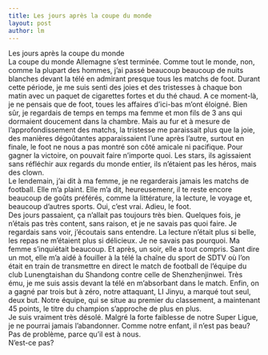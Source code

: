 ```yaml
---
title: Les jours après la coupe du monde 
layout: post
author: lm
---
```

<p>Les jours après la coupe du monde<br />
La coupe du monde Allemagne s’est terminée. Comme tout le monde, non, comme la plupart des hommes, j’ai passé beaucoup beaucoup de nuits blanches devant la télé en admirant presque tous les matchs de foot. Durant cette période, je me suis senti des joies et des tristesses à chaque bon matin avec un paquet de cigarettes fortes et du thé chaud. A ce moment-là, je ne pensais que de foot, toues les affaires d’ici-bas m’ont éloigné. Bien sûr, je regardais de temps en temps ma femme et mon fils de 3 ans qui dormaient doucement dans la chambre. Mais au fur et à mesure de l’approfondissement des matchs, la tristesse me paraissait plus que la joie, des manières dégoûtantes apparaissaient l’une après l’autre, surtout en finale, le foot ne nous a pas montré son côté amicale ni pacifique. Pour gagner la victoire, on pouvait faire n’importe quoi. Les stars, ils agissaient sans réfléchir aux regards du monde entier, ils n’étaient pas les héros, mais des clown.<br />
Le lendemain, j’ai dit à ma femme, je ne regarderais jamais les matchs de football. Elle m’a plaint. Elle m’a dit, heureusemenr, il te reste encore beaucoup de goûts préférés, comme la littérature, la lecture, le voyage et, beaucoup d’autres sports. Oui, c’est vrai. Adieu, le foot.<br />
Des jours passaient, ça n’allait pas toujours très bien. Quelques fois, je n’étais pas très content, sans raison, et je ne savais pas quoi faire. Je regardais sans voir, j’écoutais sans entendre. La lecture n’était plus si belle, les repas ne m’étaient plus si délicieux. Je ne savais pas pourquoi. Ma femme s’inquiétait beaucoup. Et après, un soir, elle a tout compris. Sant dire un mot, elle m’a aidé à fouiller à la télé la chaîne du sport de SDTV où l’on était en train de transmettre en direct le match de football de l’équipe du club Lunengtaishan du Shandong contre celle de Shenzhenjinwei. Très ému, je me suis assis devant la télé en m’absorbant dans le match. Enfin, on a gagné par trois but à zéro, notre attaquant, LI Jinyu, a marqué tout seul, deux but. Notre équipe, qui se situe au premier du classement, a maintenant 45 points, le titre du champion s’approche de plus en plus.<br />
Je suis vraiment très désolé. Malgré la forte faiblesse de notre Super Ligue, je ne pourrai jamais l’abandonner. Comme notre enfant, il n’est pas beau? Pas de problème, parce qu’il est à nous.<br />
N’est-ce pas?</p>
